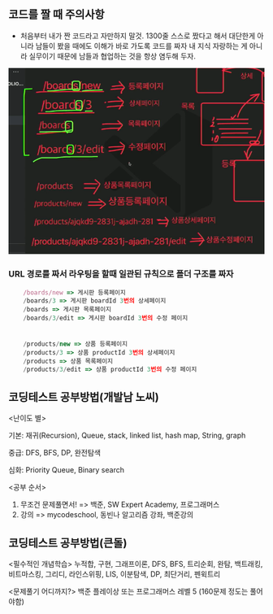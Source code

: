 ## 코드를 짤 때 주의사항
 - 처음부터 내가 짠 코드라고 자만하지 말것. 
   1300줄 스스로 짰다고 해서 대단한게 아니라 남들이 봤을 때에도 이해가 바로 가도록 코드를 짜자
   내 지식 자랑하는 게 아니라 실무이기 때문에 남들과 협업하는 것을 항상 염두해 두자.

![1.png](./study/1.png)
### URL 경로를 짜서 라우팅을 할때 일관된 규칙으로 폴더 구조를 짜자

```js
    /boards/new => 게시판 등록페이지
    /boards/3 => 게시판 boardId 3번의 상세페이지
    /boards => 게시판 목록페이지
    /boards/3/edit => 게시판 boardId 3번의 수정 페이지


    /products/new => 상품 등록페이지
    /products/3 => 상품 productId 3번의 상세페이지
    /products => 상품 목록페이지
    /products/3/edit => 상품 productId 3번의 수정 페이지
```

## 코딩테스트 공부방법(개발남 노씨)
<난이도 별>

기본: 재귀(Recursion), Queue, stack, linked list, hash map, String, graph

중급: DFS, BFS, DP, 완전탐색

심화: Priority Queue, Binary search

<공부 순서>
1. 무조건 문제풀면서! => 백준, SW Expert Academy, 프로그래머스
2. 강의 => mycodeschool, 동빈나 알고리즘 강좌, 백준강의

## 코딩테스트 공부방법(큰돌)
<필수적인 개념학습>
누적합, 구현, 그래프이론, DFS, BFS, 트리순회, 완탐, 백트래킹, 비트마스킹, 그리디, 라인스위핑,
LIS, 이분탐색, DP, 최단거리, 펜윅트리

<문제풀기 어디까지?>
백준 플레이상 또는 프로그래머스 레벨 5 (160문제 정도는 풀어야함)

